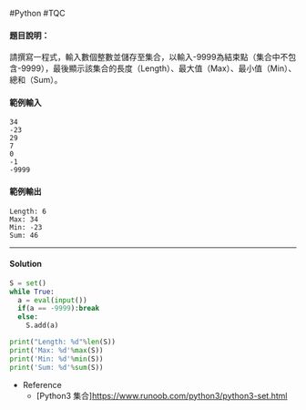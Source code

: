 #Python #TQC 
#### 題目說明：

請撰寫一程式，輸入數個整數並儲存至集合，以輸入-9999為結束點（集合中不包含-9999），最後顯示該集合的長度（Length）、最大值（Max）、最小值（Min）、總和（Sum）。

#### 範例輸入

```
34
-23
29
7
0
-1
-9999
```

#### 範例輸出

```
Length: 6
Max: 34
Min: -23
Sum: 46
```

---
#### Solution
```python linenums="1"
S = set()
while True:
  a = eval(input())
  if(a == -9999):break
  else:
    S.add(a)

print("Length: %d"%len(S))
print('Max: %d'%max(S))
print('Min: %d'%min(S))
print('Sum: %d'%sum(S))
```
- Reference
	- [Python3 集合]https://www.runoob.com/python3/python3-set.html